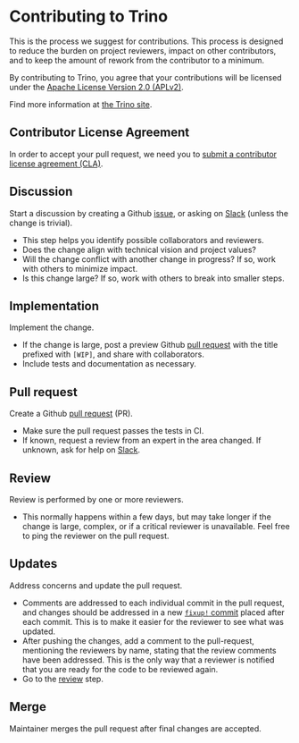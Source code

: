 # Contributing to Trino


This is the process we suggest for contributions.  This process is designed to
reduce the burden on project reviewers, impact on other contributors, and to
keep the amount of rework from the contributor to a minimum.

By contributing to Trino, you agree that your contributions will be licensed
under the [Apache License Version 2.0 (APLv2)](../LICENSE).

Find more information at [the Trino site](https://trino.io/development/).

## Contributor License Agreement

In order to accept your pull request, we need you to [submit a contributor
license agreement (CLA)](https://github.com/trinodb/cla).

## Discussion

Start a discussion by creating a Github
[issue](https://github.com/trinodb/trino/issues), or asking on
[Slack](https://trino.io/slack.html) (unless the change is trivial).

* This step helps you identify possible collaborators and reviewers.
* Does the change align with technical vision and project values?
* Will the change conflict with another change in progress? If so, work with
  others to minimize impact.
* Is this change large?  If so, work with others to break into smaller steps.

## Implementation

Implement the change.

* If the change is large, post a preview Github
  [pull request](https://github.com/trinodb/trino/pulls) with the title
  prefixed with `[WIP]`, and share with collaborators.
* Include tests and documentation as necessary.


## Pull request

Create a Github [pull request](https://github.com/trinodb/trino/pulls) (PR).

* Make sure the pull request passes the tests in CI.
* If known, request a review from an expert in the area changed.  If unknown,
  ask for help on [Slack](https://trino.io/slack.html).

## Review

Review is performed by one or more reviewers.

* This normally happens within a few days, but may take longer if the change is
  large, complex, or if a critical reviewer is unavailable. Feel free to ping
  the reviewer on the pull request.

## Updates

Address concerns and update the pull request.

* Comments are addressed to each individual commit in the pull request, and
  changes should be addressed in a new
  [`fixup!` commit](https://git-scm.com/docs/git-commit#Documentation/git-commit.txt---fixupamendrewordltcommitgt)
  placed after each commit. This is to make it easier for the reviewer to see
  what was updated.
* After pushing the changes, add a comment to the pull-request, mentioning the
  reviewers by name, stating that the review comments have been addressed.
  This is the only way that a reviewer is notified that you are ready for the
  code to be reviewed again.
* Go to the [review](#review) step.

## Merge

Maintainer merges the pull request after final changes are accepted.
